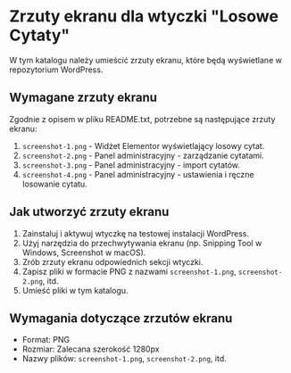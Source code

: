 # Zrzuty ekranu dla wtyczki "Losowe Cytaty"

W tym katalogu należy umieścić zrzuty ekranu, które będą wyświetlane w repozytorium WordPress.

## Wymagane zrzuty ekranu

Zgodnie z opisem w pliku README.txt, potrzebne są następujące zrzuty ekranu:

1. `screenshot-1.png` - Widżet Elementor wyświetlający losowy cytat.
2. `screenshot-2.png` - Panel administracyjny - zarządzanie cytatami.
3. `screenshot-3.png` - Panel administracyjny - import cytatów.
4. `screenshot-4.png` - Panel administracyjny - ustawienia i ręczne losowanie cytatu.

## Jak utworzyć zrzuty ekranu

1. Zainstaluj i aktywuj wtyczkę na testowej instalacji WordPress.
2. Użyj narzędzia do przechwytywania ekranu (np. Snipping Tool w Windows, Screenshot w macOS).
3. Zrób zrzuty ekranu odpowiednich sekcji wtyczki.
4. Zapisz pliki w formacie PNG z nazwami `screenshot-1.png`, `screenshot-2.png`, itd.
5. Umieść pliki w tym katalogu.

## Wymagania dotyczące zrzutów ekranu

- Format: PNG
- Rozmiar: Zalecana szerokość 1280px
- Nazwy plików: `screenshot-1.png`, `screenshot-2.png`, itd.